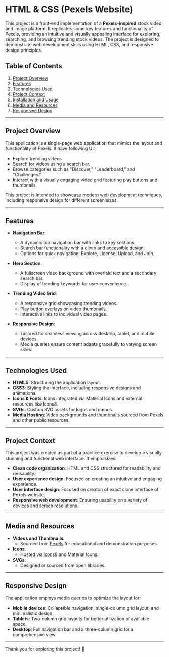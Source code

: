 # HTML & CSS (Pexels Website)

This project is a front-end implementation of a **Pexels-inspired** stock video and image platform. It replicates some key features and functionality of Pexels, providing an intuitive and visually appealing interface for exploring, searching, and browsing trending stock videos. The project is designed to demonstrate web development skills using HTML, CSS, and responsive design principles.

## Table of Contents
1. [Project Overview](#project-overview)
2. [Features](#features)
3. [Technologies Used](#technologies-used)
4. [Project Context](#project-context)
5. [Installation and Usage](#installation-and-usage)
6. [Media and Resources](#media-and-resources)
7. [Responsive Design](#responsive-design)

---

## Project Overview

This application is a single-page web application that mimics the layout and functionality of Pexels. It have following UI:
- Explore trending videos.
- Search for videos using a search bar.
- Browse categories such as "Discover," "Leaderboard," and "Challenges."
- Interact with a visually engaging video grid featuring play buttons and thumbnails.

This project is intended to showcase modern web development techniques, including responsive design for different screen sizes.

---

## Features

- **Navigation Bar**:
  - A dynamic top navigation bar with links to key sections.
  - Search bar functionality with a clean and accessible design.
  - Options for quick navigation: Explore, License, Upload, and Join.

- **Hero Section**:
  - A fullscreen video background with overlaid text and a secondary search bar.
  - Display of trending keywords for user convenience.

- **Trending Video Grid**:
  - A responsive grid showcasing trending videos.
  - Play button overlays on video thumbnails.
  - Interactive links to individual video pages.

- **Responsive Design**:
  - Tailored for seamless viewing across desktop, tablet, and mobile devices.
  - Media queries ensure content adapts gracefully to varying screen sizes.

---

## Technologies Used

- **HTML5**: Structuring the application layout.
- **CSS3**: Styling the interface, including responsive designs and animations.
- **Icons & Fonts**: Icons integrated via Material Icons and external resources like Icons8.
- **SVGs**: Custom SVG assets for logos and menus.
- **Media Hosting**: Video backgrounds and thumbnails sourced from Pexels and other public resources.

---

## Project Context

This project was created as part of a practice exercise to develop a visually stunning and functional web interface. It emphasizes:
- **Clean code organization**: HTML and CSS structured for readability and reusability.
- **User experience design**: Focused on creating an intuitive and engaging experience.
- **User interface design**: Focused on creaton of exact clone interface of Pexels website.
- **Responsive web development**: Ensuring usability on a variety of devices and screen resolutions.

---

## Media and Resources

- **Videos and Thumbnails**:
  - Sourced from [Pexels](https://www.pexels.com) for educational and demonstration purposes.
- **Icons**:
  - Hosted via [Icons8](https://icons8.com/) and Material Icons.
- **SVGs**:
  - Designed or sourced from open libraries.

---

## Responsive Design

The application employs media queries to optimize the layout for:
- **Mobile devices**: Collapsible navigation, single-column grid layout, and minimalistic design.
- **Tablets**: Two-column grid layouts for better utilization of available space.
- **Desktop**: Full navigation bar and a three-column grid for a comprehensive view.

---

Thank you for exploring this project! 🚀
